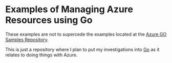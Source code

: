 # Examples of Managing Azure Resources using Go

These examples are not to supercede the examples located at the [Azure GO Samples Repository](https://github.com/Azure/azure-sdk-for-go).

This is just a repository where I plan to put my investigations into [Go](https://golang.org/) as it relates to doing things with Azure.